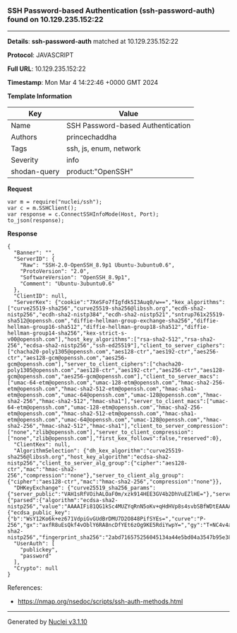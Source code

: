 ### SSH Password-based Authentication (ssh-password-auth) found on 10.129.235.152:22

----
**Details**: **ssh-password-auth** matched at 10.129.235.152:22

**Protocol**: JAVASCRIPT

**Full URL**: 10.129.235.152:22

**Timestamp**: Mon Mar 4 14:22:46 +0000 GMT 2024

**Template Information**

| Key | Value |
| --- | --- |
| Name | SSH Password-based Authentication |
| Authors | princechaddha |
| Tags | ssh, js, enum, network |
| Severity | info |
| shodan-query | product:"OpenSSH" |

**Request**
```http
var m = require("nuclei/ssh");
var c = m.SSHClient();
var response = c.ConnectSSHInfoMode(Host, Port);
to_json(response);
```

**Response**
```http
{
  "Banner": "",
  "ServerID": {
    "Raw": "SSH-2.0-OpenSSH_8.9p1 Ubuntu-3ubuntu0.6",
    "ProtoVersion": "2.0",
    "SoftwareVersion": "OpenSSH_8.9p1",
    "Comment": "Ubuntu-3ubuntu0.6"
  },
  "ClientID": null,
  "ServerKex": {"cookie":"7XeSFo7fIgfdk5I3Auq0/w==","kex_algorithms":["curve25519-sha256","curve25519-sha256@libssh.org","ecdh-sha2-nistp256","ecdh-sha2-nistp384","ecdh-sha2-nistp521","sntrup761x25519-sha512@openssh.com","diffie-hellman-group-exchange-sha256","diffie-hellman-group16-sha512","diffie-hellman-group18-sha512","diffie-hellman-group14-sha256","kex-strict-s-v00@openssh.com"],"host_key_algorithms":["rsa-sha2-512","rsa-sha2-256","ecdsa-sha2-nistp256","ssh-ed25519"],"client_to_server_ciphers":["chacha20-poly1305@openssh.com","aes128-ctr","aes192-ctr","aes256-ctr","aes128-gcm@openssh.com","aes256-gcm@openssh.com"],"server_to_client_ciphers":["chacha20-poly1305@openssh.com","aes128-ctr","aes192-ctr","aes256-ctr","aes128-gcm@openssh.com","aes256-gcm@openssh.com"],"client_to_server_macs":["umac-64-etm@openssh.com","umac-128-etm@openssh.com","hmac-sha2-256-etm@openssh.com","hmac-sha2-512-etm@openssh.com","hmac-sha1-etm@openssh.com","umac-64@openssh.com","umac-128@openssh.com","hmac-sha2-256","hmac-sha2-512","hmac-sha1"],"server_to_client_macs":["umac-64-etm@openssh.com","umac-128-etm@openssh.com","hmac-sha2-256-etm@openssh.com","hmac-sha2-512-etm@openssh.com","hmac-sha1-etm@openssh.com","umac-64@openssh.com","umac-128@openssh.com","hmac-sha2-256","hmac-sha2-512","hmac-sha1"],"client_to_server_compression":["none","zlib@openssh.com"],"server_to_client_compression":["none","zlib@openssh.com"],"first_kex_follows":false,"reserved":0},
  "ClientKex": null,
  "AlgorithmSelection": {"dh_kex_algorithm":"curve25519-sha256@libssh.org","host_key_algorithm":"ecdsa-sha2-nistp256","client_to_server_alg_group":{"cipher":"aes128-ctr","mac":"hmac-sha2-256","compression":"none"},"server_to_client_alg_group":{"cipher":"aes128-ctr","mac":"hmac-sha2-256","compression":"none"}},
  "DHKeyExchange": {"curve25519_sha256_params":{"server_public":"VAH1sRfVOihALOaF0m/xzk914HEE3GV4b2DhVuEZlHE="},"server_signature":{"parsed":{"algorithm":"ecdsa-sha2-nistp256","value":"AAAAIFi81QG1kSc4MUZYqRnN5oKv+qHdHVp8s4svbSBfWDtEAAAAIEWb9gzeOR7g29hI1pGNUVYWfEYqKdwMUqmzAorEjiRT"},"raw":"AAAAE2VjZHNhLXNoYTItbmlzdHAyNTYAAABIAAAAIFi81QG1kSc4MUZYqRnN5oKv+qHdHVp8s4svbSBfWDtEAAAAIEWb9gzeOR7g29hI1pGNUVYWfEYqKdwMUqmzAorEjiRT","h":"tW6HOgC+7vAskHcCp3Cn+JB1aYkK8/YjtknCu1A0POM="},"server_host_key":{"ecdsa_public_key":{"b":"WsY12Ko6k+ez671VdpiGvGUdBrDMU7D2O848PifSYEs=","curve":"P-256","gx":"axfR8uEsQkf4vOblY6RA8ncDfYEt6zOg9KE5RdiYwpY=","gy":"T+NC4v4af5uO5+tKfA+eFivOM1drMV7Oy7ZAaDe/UfU=","length":256,"n":"/////wAAAAD//////////7zm+q2nF56E87nKwvxjJVE=","p":"/////wAAAAEAAAAAAAAAAAAAAAD///////////////8=","x":"zPjUf1BBQ8Jc3uUmxT59uNn+9Hgej95pyrwudLz3EvE=","y":"4vsJvjUJCcZgMYAmhHLXIGKnVv16ipqPaDom5cK9tig="},"raw":"AAAAE2VjZHNhLXNoYTItbmlzdHAyNTYAAAAIbmlzdHAyNTYAAABBBMz41H9QQUPCXN7lJsU+fbjZ/vR4Ho/eacq8LnS89xLx4vsJvjUJCcZgMYAmhHLXIGKnVv16ipqPaDom5cK9tig=","algorithm":"ecdsa-sha2-nistp256","fingerprint_sha256":"2abd716575256045134a44e5bd04a3547b95e3885f392389e8da6e001eee3f8f"}},
  "UserAuth": [
    "publickey",
    "password"
  ],
  "Crypto": null
}
```

References: 
- https://nmap.org/nsedoc/scripts/ssh-auth-methods.html

----

Generated by [Nuclei v3.1.10](https://github.com/projectdiscovery/nuclei)